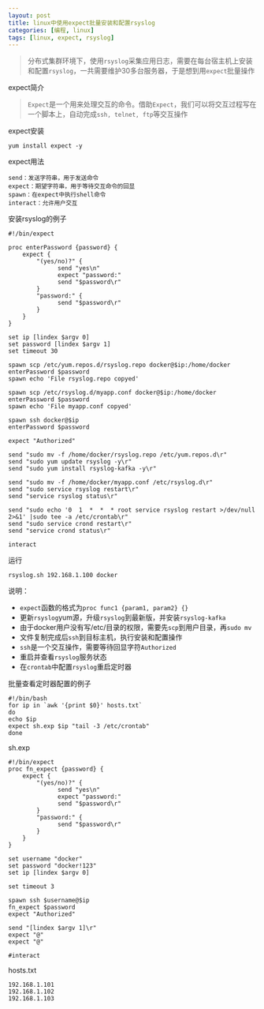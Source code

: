 ```yaml
---
layout: post
title: linux中使用expect批量安装和配置rsyslog
categories: [编程, linux]
tags: [linux, expect, rsyslog]
---
```


> 分布式集群环境下，使用`rsyslog`采集应用日志，需要在每台宿主机上安装和配置`rsyslog`，一共需要维护30多台服务器，于是想到用`expect`批量操作

expect简介
> `Expect`是一个用来处理交互的命令。借助`Expect`，我们可以将交互过程写在一个脚本上，自动完成`ssh, telnet, ftp`等交互操作

expect安装
```
yum install expect -y
```

expect用法
```
send：发送字符串，用于发送命令
expect：期望字符串，用于等待交互命令的回显
spawn：在expect中执行shell命令
interact：允许用户交互
```

安装rsyslog的例子
```
#!/bin/expect

proc enterPassword {password} {
    expect {
        "(yes/no)?" {
              send "yes\n"
              expect "password:"
              send "$password\r"
        }
        "password:" {
              send "$password\r"
        }
    }
}

set ip [lindex $argv 0]
set password [lindex $argv 1]
set timeout 30

spawn scp /etc/yum.repos.d/rsyslog.repo docker@$ip:/home/docker
enterPassword $password
spawn echo 'File rsyslog.repo copyed'

spawn scp /etc/rsyslog.d/myapp.conf docker@$ip:/home/docker
enterPassword $password
spawn echo 'File myapp.conf copyed'

spawn ssh docker@$ip
enterPassword $password

expect "Authorized"

send "sudo mv -f /home/docker/rsyslog.repo /etc/yum.repos.d\r"
send "sudo yum update rsyslog -y\r"
send "sudo yum install rsyslog-kafka -y\r"

send "sudo mv -f /home/docker/myapp.conf /etc/rsyslog.d\r"
send "sudo service rsyslog restart\r"
send "service rsyslog status\r"

send "sudo echo '0  1  *  *  * root service rsyslog restart >/dev/null 2>&1' |sudo tee -a /etc/crontab\r"
send "sudo service crond restart\r"
send "service crond status\r"

interact
```

运行
```shell
rsyslog.sh 192.168.1.100 docker
```

说明：
* `expect`函数的格式为`proc func1 {param1, param2} {}`
* 更新`rsyslog`yum源，升级`rsyslog`到最新版，并安装`rsyslog-kafka`
* 由于docker用户没有写/etc/目录的权限，需要先`scp`到用户目录，再`sudo mv`
* 文件复制完成后`ssh`到目标主机，执行安装和配置操作
* `ssh`是一个交互操作，需要等待回显字符`Authorized`
* 重启并查看`rsyslog`服务状态
* 在`crontab`中配置`rsyslog`重启定时器

批量查看定时器配置的例子

```
#!/bin/bash
for ip in `awk '{print $0}' hosts.txt`
do
echo $ip
expect sh.exp $ip "tail -3 /etc/crontab"
done
```

sh.exp
```
#!/bin/expect
proc fn_expect {password} {
    expect {
        "(yes/no)?" {
              send "yes\n"
              expect "password:"
              send "$password\r"
        }
        "password:" {
              send "$password\r"
        }
    }
}

set username "docker"
set password "docker!123"
set ip [lindex $argv 0]

set timeout 3

spawn ssh $username@$ip
fn_expect $password
expect "Authorized"

send "[lindex $argv 1]\r"
expect "@"
expect "@"

#interact
```

hosts.txt
```
192.168.1.101
192.168.1.102
192.168.1.103
```